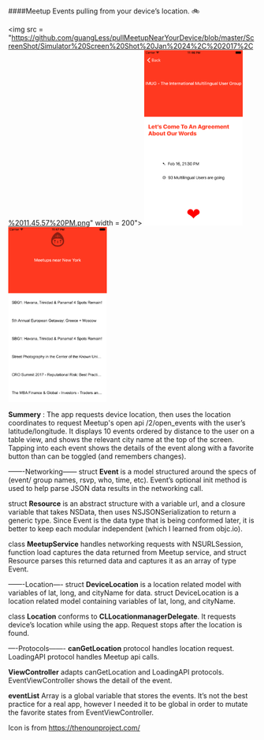 ####Meetup Events pulling from your device’s location. :bike:

<img src = "https://github.com/guangLess/pullMeetupNearYourDevice/blob/master/ScreenShot/Simulator%20Screen%20Shot%20Jan%2024%2C%202017%2C%2011.45.57%20PM.png" width = 200">
<img src = "https://github.com/guangLess/pullMeetupNearYourDevice/blob/master/ScreenShot/Simulator%20Screen%20Shot%20Jan%2024%2C%202017%2C%2011.46.10%20PM.png" width = "200">
<img src = "https://github.com/guangLess/pullMeetupNearYourDevice/blob/master/ScreenShot/Simulator%20Screen%20Shot%20Jan%2024%2C%202017%2C%2011.47.51%20PM.png" width = "200">



**Summery** : The app requests device location, then uses the location coordinates to request Meetup's open api /2/open_events with the user’s latitude/longitude. It displays 10 events ordered by distance to the user on a table view, and shows the relevant city name at the top of the screen. Tapping into each event shows the details of the event along with a favorite button than can be toggled (and remembers changes).

——-Networking——
struct **Event** is a model structured around the specs of (event/ group names, rsvp, who, time, etc). Event’s optional init method is used to help parse JSON data results in the networking call. 

struct **Resource** is an abstract structure with a variable url, and a closure variable that takes NSData, then uses NSJSONSerialization to return a generic type. Since Event is the data type that is being conformed later, it is better to keep each modular independent (which I learned from objc.io). 

class **MeetupService** handles networking requests with NSURLSession, function load captures the data returned from Meetup service, and struct Resource parses this returned data and captures it as an array of type Event.

——-Location—-
struct **DeviceLocation** is a location related model with variables of lat, long, and cityName for data. struct DeviceLocation is a location related model containing variables of lat, long, and cityName. 

class **Location** conforms to **CLLocationmanagerDelegate**. It requests device’s location while using the app. Request stops after the location is found.

—-Protocols——-
**canGetLocation** protocol handles location request. LoadingAPI protocol handles Meetup api calls.

**ViewController** adapts canGetLocation and LoadingAPI protocols. EventViewController shows the detail of the event. 

**eventList** Array is a global variable that stores the events. It’s not the best practice for a real app, however I needed it to be global in order to mutate the favorite states from EventViewController.

Icon is from https://thenounproject.com/
